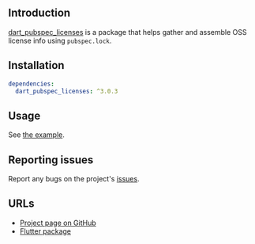 ## Introduction

[dart_pubspec_licenses](https://pub.dev/packages/dart_pubspec_licenses) is a package that helps gather and assemble OSS license info using `pubspec.lock`.

## Installation

```yaml
dependencies:
  dart_pubspec_licenses: ^3.0.3
```

## Usage

See [the example](https://github.com/espresso3389/flutter_oss_licenses/blob/master/packages/dart_pubspec_licenses/example/generate_licenses.dart).

## Reporting issues

Report any bugs on the project's [issues](https://github.com/espresso3389/flutter_oss_licenses/issues).

## URLs

- [Project page on GitHub](https://github.com/espresso3389/flutter_oss_licenses)
- [Flutter package](https://pub.dev/packages/flutter_oss_licenses)
